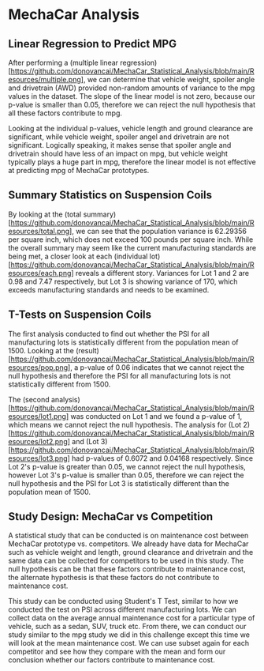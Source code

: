 # MechaCar Analysis

## Linear Regression to Predict MPG

After performing a (multiple linear regression)[https://github.com/donovancai/MechaCar_Statistical_Analysis/blob/main/Resources/multiple.png], we can determine that vehicle weight, spoiler angle and drivetrain (AWD) provided non-random amounts of variance to the mpg values in the dataset. The slope of the linear model is not zero, because our p-value is smaller than 0.05, therefore we can reject the null hypothesis that all these factors contribute to mpg. 

Looking at the individual p-values, vehicle length and ground clearance are significant, while vehicle weight, spoiler angel and drivetrain are not significant. Logically speaking, it makes sense that spoiler angle and drivetrain should have less of an impact on mpg, but vehicle weight typically plays a huge part in mpg, therefore the linear model is not effective at predicting mpg of MechaCar prototypes. 

## Summary Statistics on Suspension Coils

By looking at the (total summary)[https://github.com/donovancai/MechaCar_Statistical_Analysis/blob/main/Resources/total.png], we can see that the population variance is 62.29356 per square inch, which does not exceed 100 pounds per square inch. While the overall summary may seem like the current manufacturing standards are being met, a closer look at each (individual lot)[https://github.com/donovancai/MechaCar_Statistical_Analysis/blob/main/Resources/each.png] reveals a different story. Variances for Lot 1 and 2 are 0.98 and 7.47 respectively, but Lot 3 is showing variance of 170, which exceeds manufacturing standards and needs to be examined. 

## T-Tests on Suspension Coils

The first analysis conducted to find out whether the PSI for all manufacturing lots is statistically different from the population mean of 1500. Looking at the (result)[https://github.com/donovancai/MechaCar_Statistical_Analysis/blob/main/Resources/pop.png], a p-value of 0.06 indicates that we cannot reject the null hypothesis and therefore the PSI for all manufacturing lots is not statistically different from 1500. 

The (second analysis)[https://github.com/donovancai/MechaCar_Statistical_Analysis/blob/main/Resources/lot1.png] was conducted on Lot 1 and we found a p-value of 1, which means we cannot reject the null hypothesis. The analysis for (Lot 2)[https://github.com/donovancai/MechaCar_Statistical_Analysis/blob/main/Resources/lot2.png] and (Lot 3)[https://github.com/donovancai/MechaCar_Statistical_Analysis/blob/main/Resources/lot3.png] had p-values of 0.6072 and 0.04168 respectively. Since Lot 2's p-value is greater than 0.05, we cannot reject the null hypothesis, however Lot 3's p-value is smaller than 0.05, therefore we can reject the null hypothesis and the PSI for Lot 3 is statistically different than the population mean of 1500. 


## Study Design: MechaCar vs Competition

A statistical study that can be conducted is on maintenance cost between MechaCar prototype vs. competitors. We already have data for MechaCar such as vehicle weight and length, ground clearance and drivetrain and the same data can be collected for competitors to be used in this study. The null hypothesis can be that these factors contribute to maintenance cost, the alternate hypothesis is that these factors do not contribute to maintenance cost. 

This study can be conducted using Student's T Test, similar to how we conducted the test on PSI across different manufacturing lots. We can collect data on the average annual maintenance cost for a particular type of vehicle, such as a sedan, SUV, truck etc. From there, we can conduct our study similar to the mpg study we did in this challenge except this time we will look at the mean maintenance cost. We can use subset again for each competitor and see how they compare with the mean and form our conclusion whether our factors contribute to maintenance cost. 

